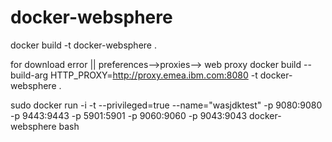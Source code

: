 # docker-websphere

docker build -t docker-websphere .

for download error || preferences-->proxies-->  web proxy
docker build --build-arg HTTP_PROXY=http://proxy.emea.ibm.com:8080 -t docker-websphere .


sudo docker run -i -t --privileged=true --name="wasjdktest" -p 9080:9080 -p 9443:9443 -p 5901:5901 -p 9060:9060 -p 9043:9043 docker-websphere bash